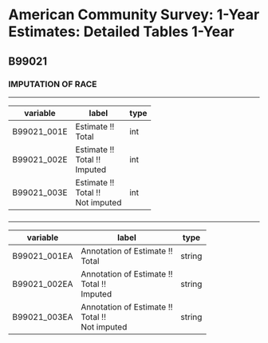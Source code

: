 # American Community Survey: 1-Year Estimates: Detailed Tables 1-Year

## B99021

### IMPUTATION OF RACE

___

| variable | label | type |
| ----- | ----- | ----- |
| B99021_001E | Estimate !!<br>Total | int |
| B99021_002E | Estimate !!<br>Total !!<br>Imputed | int |
| B99021_003E | Estimate !!<br>Total !!<br>Not imputed | int |
### 

___

| variable | label | type |
| ----- | ----- | ----- |
| B99021_001EA | Annotation of Estimate !!<br>Total | string |
| B99021_002EA | Annotation of Estimate !!<br>Total !!<br>Imputed | string |
| B99021_003EA | Annotation of Estimate !!<br>Total !!<br>Not imputed | string |

